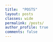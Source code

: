 ```yaml
---
title:  "POSTS"
layout: posts
classes: wide
permalink: /posts/
author_profile: true
comments: false
---
```


<!-- {% for post in site.posts %}
  {% include archive-single.html %}
{% endfor %}

{% include paginator.html %} -->

